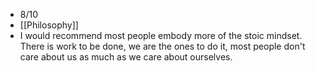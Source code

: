 - 8/10
- [[Philosophy]]
- I would recommend most people embody more of the stoic mindset. There is work to be done, we are the ones to do it, most people don't care about us as much as we care about ourselves.